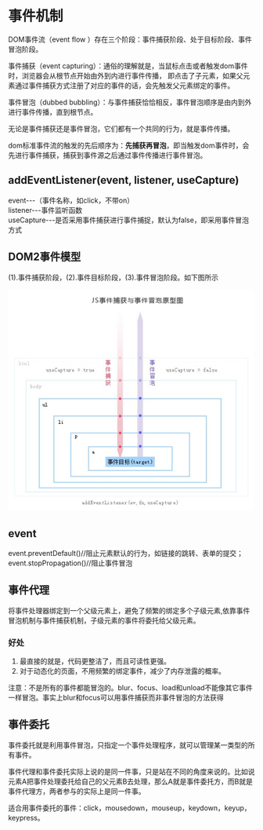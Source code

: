 # 事件机制

DOM事件流（event flow ）存在三个阶段：事件捕获阶段、处于目标阶段、事件冒泡阶段。

事件捕获（event capturing）：通俗的理解就是，当鼠标点击或者触发dom事件时，浏览器会从根节点开始由外到内进行事件传播，
即点击了子元素，如果父元素通过事件捕获方式注册了对应的事件的话，会先触发父元素绑定的事件。

事件冒泡（dubbed bubbling）：与事件捕获恰恰相反，事件冒泡顺序是由内到外进行事件传播，直到根节点。

无论是事件捕获还是事件冒泡，它们都有一个共同的行为，就是事件传播。

dom标准事件流的触发的先后顺序为：**先捕获再冒泡**，即当触发dom事件时，会先进行事件捕获，捕获到事件源之后通过事件传播进行事件冒泡。

## addEventListener(event, listener, useCapture)

event---（事件名称，如click，不带on）  
listener---事件监听函数  
useCapture---是否采用事件捕获进行事件捕捉，默认为false，即采用事件冒泡方式

## DOM2事件模型
(1).事件捕获阶段，(2).事件目标阶段，(3).事件冒泡阶段。如下图所示

![img.png](img/捕获冒泡.png)

## event
event.preventDefault()//阻止元素默认的行为，如链接的跳转、表单的提交；
event.stopPropagation()//阻止事件冒泡

## 事件代理

将事件处理器绑定到一个父级元素上，避免了频繁的绑定多个子级元素,依靠事件冒泡机制与事件捕获机制，子级元素的事件将委托给父级元素。

### 好处
1. 最直接的就是，代码更整洁了，而且可读性更强。 
2. 对于动态化的页面，不用频繁的绑定事件，减少了内存泄露的概率。

注意：不是所有的事件都能冒泡的。blur、focus、load和unload不能像其它事件一样冒泡。事实上blur和focus可以用事件捕获而非事件冒泡的方法获得

## 事件委托
事件委托就是利用事件冒泡，只指定一个事件处理程序，就可以管理某一类型的所有事件。  

事件代理和事件委托实际上说的是同一件事，只是站在不同的角度来说的。比如说元素A把事件处理委托给自己的父元素B去处理，那么A就是事件委托方，而B就是事件代理方，两者参与的实际上是同一件事。

适合用事件委托的事件：click，mousedown，mouseup，keydown，keyup，keypress。


